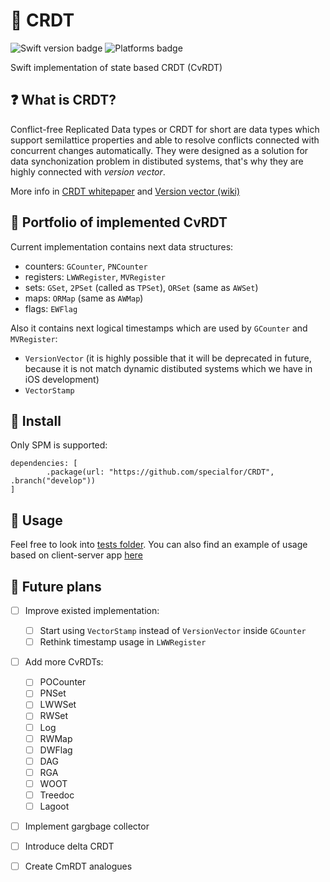 # 📝 CRDT
![Swift version badge](https://img.shields.io/badge/Swift-5.2-green) ![Platforms badge](https://img.shields.io/badge/platform-iOS%20%7C%20macOS%20%7C%20watchOS%20%7C%20Linux-lightgrey)

Swift implementation of state based CRDT (CvRDT)

## ❓ What is CRDT?

Conflict-free Replicated Data types or CRDT for short are data types which support semilattice properties and able to resolve conflicts connected with concurrent changes automatically. They were designed as a solution for data synchonization problem in distibuted systems, that's why they are highly connected with _version vector_.

More info in [CRDT whitepaper](https://hal.inria.fr/inria-00555588/document) and [Version vector (wiki)](https://en.wikipedia.org/wiki/Version_vector)

## 💼 Portfolio of implemented CvRDT

Current implementation contains next data structures:
- counters: `GCounter`, `PNCounter`
- registers: `LWWRegister`, `MVRegister`
- sets: `GSet`, `2PSet` (called as `TPSet`), `ORSet` (same as `AWSet`)
- maps: `ORMap` (same as `AWMap`)
- flags: `EWFlag`

Also it contains next logical timestamps which are used by `GCounter` and `MVRegister`:
- `VersionVector` (it is highly possible that it will be deprecated in future, because it is not match dynamic distibuted systems which we have in iOS development)
- `VectorStamp`

## 🔧 Install

Only SPM is supported:
```
dependencies: [
        .package(url: "https://github.com/specialfor/CRDT", .branch("develop"))
]
```

## 📲 Usage

Feel free to look into [tests folder](https://github.com/specialfor/CRDT/tree/develop/Tests/CRDTTests/CRDT/CRDT).
You can also find an example of usage based on client-server app [here](https://github.com/specialfor/TodoMVC-Swift-CRDT) 

## 🤔 Future plans

- [ ] Improve existed implementation:
  - [ ] Start using `VectorStamp` instead of `VersionVector` inside `GCounter`
  - [ ] Rethink timestamp usage in `LWWRegister`
- [ ] Add more CvRDTs:
  - [ ] POCounter
  - [ ] PNSet
  - [ ] LWWSet
  - [ ] RWSet
  - [ ] Log
  - [ ] RWMap
  - [ ] DWFlag
  - [ ] DAG
  - [ ] RGA
  - [ ] WOOT
  - [ ] Treedoc
  - [ ] Lagoot
- [ ] Implement gargbage collector
- [ ] Introduce delta CRDT
- [ ] Create CmRDT analogues

